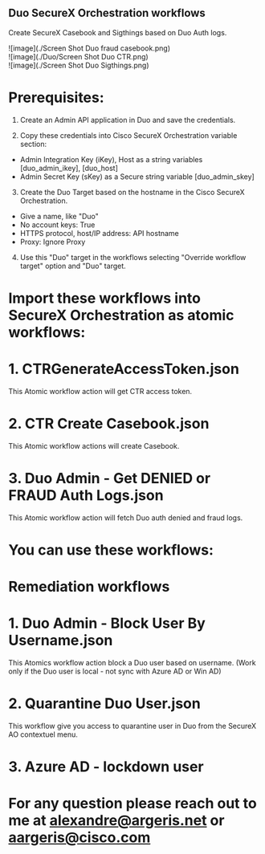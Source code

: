 ## Duo SecureX Orchestration workflows

Create SecureX Casebook and Sigthings based on Duo Auth logs.

![image](./Screen Shot Duo fraud casebook.png)
<br/>
![image](./Duo/Screen Shot Duo CTR.png)
<br/>
![image](./Screen Shot Duo Sigthings.png)
<br/>
# Prerequisites:

1. Create an Admin API application in Duo and save the credentials.

2. Copy these credentials into Cisco SecureX Orchestration variable section:

- Admin Integration Key (iKey), Host as a string variables [duo_admin_ikey], [duo_host]
- Admin Secret Key (sKey) as a Secure string variable [duo_admin_skey]


3. Create the Duo Target based on the hostname in the Cisco SecureX Orchestration. 

  - Give a name, like "Duo"
  - No account keys: True
  - HTTPS protocol, host/IP address: API hostname
  - Proxy: Ignore Proxy
  
4. Use this "Duo" target in the workflows selecting "Override workflow target" option and "Duo" target.


# Import these workflows into SecureX Orchestration as atomic workflows:
  
# 1. CTRGenerateAccessToken.json

  This Atomic workflow action will get CTR access token.

# 2. CTR Create Casebook.json 

  This Atomic workflow actions will create Casebook.  
  
# 3. Duo Admin - Get DENIED or FRAUD Auth Logs.json

  This Atomic workflow action will fetch Duo auth denied and fraud logs.


# You can use these workflows:

# Remediation workflows

# 1. Duo Admin - Block User By Username.json  

  This Atomics workflow action block a Duo user based on username. (Work only if the Duo user is local - not sync with Azure AD or Win AD)

# 2. Quarantine Duo User.json
  This workflow give you access to quarantine user in Duo from the SecureX AO contextuel menu.
  
# 3. Azure AD - lockdown user

# For any question please reach out to me at alexandre@argeris.net or aargeris@cisco.com
